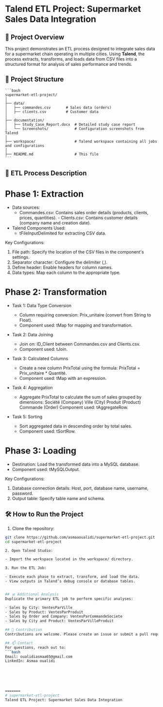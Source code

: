   # Talend ETL Project: Supermarket Sales Data Integration

## 📜 Project Overview
This project demonstrates an ETL process designed to integrate sales data for a supermarket chain operating in multiple cities. Using **Talend**, the process extracts, transforms, and loads data from CSV files into a structured format for analysis of sales performance and trends.



## 📂 Project Structure
    ```bash
    supermarket-etl-project/
    │
    ├── data/
    │   ├── commandes.csv       # Sales data (orders)
    │   ├── clients.csv         # Customer data
    │
    ├── documentation/
    │   ├── Study_Case_Report.docx  # Detailed study case report
    │   └── Screenshots/            # Configuration screenshots from Talend
    │
    ├── workspace/                  # Talend workspace containing all jobs and configurations
    │
    ├── README.md                   # This file
    ```

## 🚀 ETL Process Description
  # Phase 1: Extraction
   - Data sources:
      - Commandes.csv: Contains sales order details (products, clients, prices, quantities).
    - Clients.csv: Contains customer details (company name and creation date).
   - Talend Components Used:
      - tFileInputDelimited for extracting CSV data.
  
  Key Configurations:

   1. File path: Specify the location of the CSV files in the component's settings.
   2. Separator character: Configure the delimiter (,).
   3. Define header: Enable headers for column names.
   4. Data types: Map each column to the appropriate type.
  
  # Phase 2: Transformation

  - Task 1: Data Type Conversion
     - Column requiring conversion: Prix_unitaire (convert from String to Float).
     - Component used: tMap for mapping and transformation.

  - Task 2: Data Joining
     - Join on: ID_Client between Commandes.csv and Clients.csv.
     - Component used: tJoin.

  - Task 3: Calculated Columns
    - Create a new column PrixTotal using the formula:
    PrixTotal = Prix_unitaire * Quantité.
    - Component used: tMap with an expression.

  - Task 4: Aggregation
    - Aggregate PrixTotal to calculate the sum of sales grouped by dimensions:
        Société (Company)
        Ville (City)
        Produit (Product)
        Commande (Order)
        Component used: tAggregateRow.

  - Task 5: Sorting
    - Sort aggregated data in descending order by total sales.
    - Component used: tSortRow.

  # Phase 3: Loading
  
  - Destination: Load the transformed data into a MySQL database.
  - Component used: tMySQLOutput.

  Key Configurations:

  1. Database connection details: Host, port, database name, username, password.
  2. Output table: Specify table name and schema.

## 🛠 How to Run the Project

 1. Clone the repository:

   ```bash
   git clone https://github.com/asmaaoualidi/supermarket-etl-project.git 
   cd supermarket-etl-project  

 2. Open Talend Studio:

   - Import the workspace located in the workspace/ directory.

 3. Run the ETL Job:

   - Execute each phase to extract, transform, and load the data.
   - View outputs in Talend’s debug console or database tables.


## 📊 Additional Analysis
Duplicate the primary ETL job to perform specific analyses:

 - Sales by City: VentesParVille
 - Sales by Product: VentesParProduit
 - Sales by Order and Company: VentesParCommandeSociete
 - Sales by City and Product: VentesParVilleProduit

## 🤝 Contribution
Contributions are welcome. Please create an issue or submit a pull request with your improvements.

## 📫 Contact
For questions, reach out to:
   ```bash
  Email: oualidiasmaa65@gmail.com
  LinkedIn: Asmaa oualidi






=======
# supermarket-etl-project
Talend ETL Project: Supermarket Sales Data Integration
